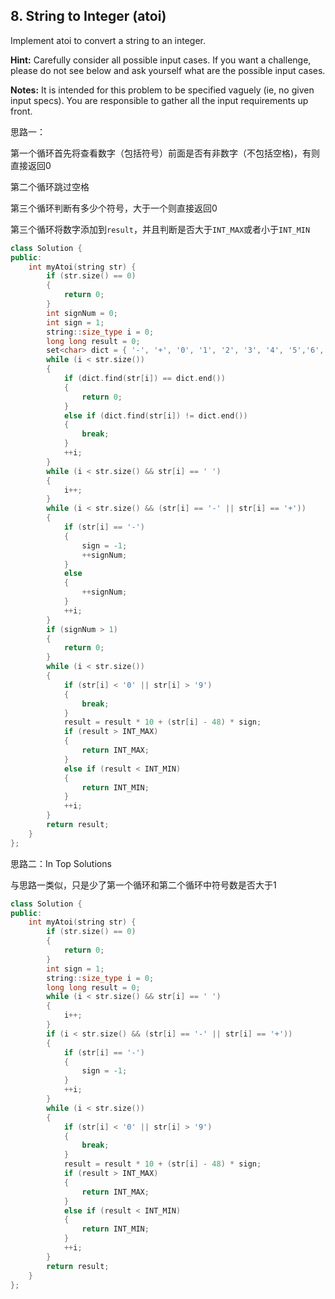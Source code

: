 ## 8. String to Integer (atoi)

Implement atoi to convert a string to an integer.

**Hint:** Carefully consider all possible input cases. If you want a challenge, please do not see below and ask yourself what are the possible input cases.

**Notes:** It is intended for this problem to be specified vaguely (ie, no given input specs). You are responsible to gather all the input requirements up front.

思路一：

第一个循环首先将查看数字（包括符号）前面是否有非数字（不包括空格)，有则直接返回0

第二个循环跳过空格

第三个循环判断有多少个符号，大于一个则直接返回0

第三个循环将数字添加到`result`，并且判断是否大于`INT_MAX`或者小于`INT_MIN`

```c++
class Solution {
public:
	int myAtoi(string str) {
		if (str.size() == 0)
		{
			return 0;
		}
		int signNum = 0;
		int sign = 1;
		string::size_type i = 0;
		long long result = 0;
		set<char> dict = { '-', '+', '0', '1', '2', '3', '4', '5','6', '7','8','9', ' ' };
		while (i < str.size())
		{
			if (dict.find(str[i]) == dict.end())
			{
				return 0;
			}
			else if (dict.find(str[i]) != dict.end())
			{
				break;
			}
			++i;
		}
		while (i < str.size() && str[i] == ' ')
		{
			i++;
		}
		while (i < str.size() && (str[i] == '-' || str[i] == '+'))
		{
			if (str[i] == '-')
			{
				sign = -1;
				++signNum;
			}
			else
			{
				++signNum;
			}
			++i;
		}
		if (signNum > 1)
		{
			return 0;
		}
		while (i < str.size())
		{
			if (str[i] < '0' || str[i] > '9')
			{
				break;
			}
			result = result * 10 + (str[i] - 48) * sign;
			if (result > INT_MAX)
			{
				return INT_MAX;
			}
			else if (result < INT_MIN)
			{
				return INT_MIN;
			}
			++i;
		}
		return result;
	}
};
```
思路二：In Top Solutions

与思路一类似，只是少了第一个循环和第二个循环中符号数是否大于1

```c++
class Solution {
public:
	int myAtoi(string str) {
		if (str.size() == 0)
		{
			return 0;
		}
		int sign = 1;
		string::size_type i = 0;
		long long result = 0;
		while (i < str.size() && str[i] == ' ')
		{
			i++;
		}
		if (i < str.size() && (str[i] == '-' || str[i] == '+'))
		{
			if (str[i] == '-')
			{
				sign = -1;
			}
			++i;
		}
		while (i < str.size())
		{
			if (str[i] < '0' || str[i] > '9')
			{
				break;
			}
			result = result * 10 + (str[i] - 48) * sign;
			if (result > INT_MAX)
			{
				return INT_MAX;
			}
			else if (result < INT_MIN)
			{
				return INT_MIN;
			}
			++i;
		}
		return result;
	}
};
```


